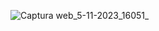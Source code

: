 ![Captura web_5-11-2023_16051_](https://github.com/SAMUELPEGO/Solutions_problems_frontends/assets/148926663/8f079873-ebcd-44d0-8c34-efade6aa4398)
